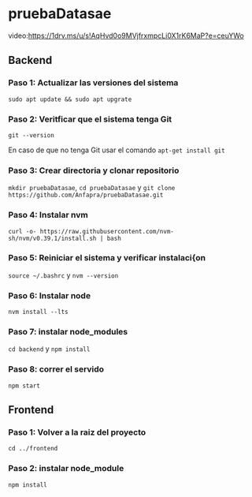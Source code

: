 # pruebaDatasae
video:https://1drv.ms/u/s!AqHvd0o9MVjfrxmpcLi0X1rK6MaP?e=ceuYWo

## Backend

### Paso 1: Actualizar las versiones del sistema
```sudo apt update && sudo apt upgrate```

### Paso 2: Veritficar que el sistema tenga Git
```git --version```

En caso de que no tenga Git usar el comando ```apt-get install git```

### Paso 3: Crear directoria y clonar repositorio
```mkdir pruebaDatasae```, ```cd pruebaDatasae``` y ```git clone https://github.com/Anfapra/pruebaDatasae.git```

### Paso 4: Instalar nvm
```curl -o- https://raw.githubusercontent.com/nvm-sh/nvm/v0.39.1/install.sh | bash```

### Paso 5: Reiniciar el sistema y verificar instalaci{on
```source ~/.bashrc``` y ```nvm --version```

### Paso 6: Instalar node
```nvm install --lts```

### Paso 7: instalar node_modules
```cd backend``` y ```npm install```

### Paso 8: correr el servido
```npm start```

## Frontend

### Paso 1: Volver a la raiz del proyecto
```cd ../frontend```

### Paso 2: instalar node_module
```npm install```
